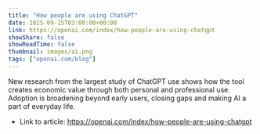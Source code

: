 ```yaml
---
title: "How people are using ChatGPT"
date: 2025-09-15T03:00:00+00:00
link: https://openai.com/index/how-people-are-using-chatgpt
showShare: false
showReadTime: false
thumbnail: images/ai.png
tags: ["openai.com/blog"]
---
```

New research from the largest study of ChatGPT use shows how the tool creates economic value through both personal and professional use. Adoption is broadening beyond early users, closing gaps and making AI a part of everyday life.

- Link to article: https://openai.com/index/how-people-are-using-chatgpt